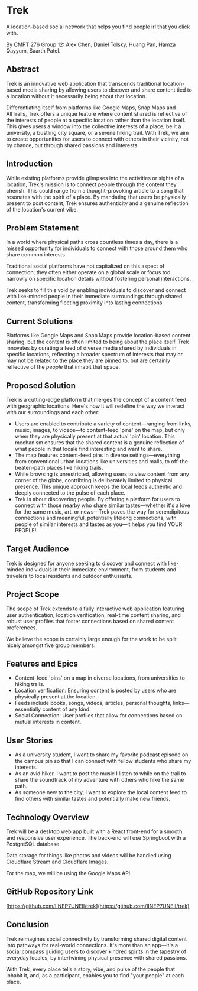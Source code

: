 # Trek
A location-based social network that helps you find people irl that you click with.

By CMPT 276 Group 12: Alex Chen, Daniel Tolsky, Huang Pan, Hamza Qayyum, Saarth Patel.

## Abstract
Trek is an innovative web application that transcends traditional location-based media sharing by allowing users to discover and share content tied to a location without it necessarily being about that location.

Differentiating itself from platforms like Google Maps, Snap Maps and AllTrails, Trek offers a unique feature where content shared is reflective of the interests of people at a specific location rather than the location itself. This gives users a window into the collective interests of a place, be it a university, a bustling city square, or a serene hiking trail. With Trek, we aim to create opportunities for users to connect with others in their vicinity, not by chance, but through shared passions and interests.

## Introduction
While existing platforms provide glimpses into the activities or sights of a location, Trek's mission is to connect people through the content they cherish. This could range from a thought-provoking article to a song that resonates with the spirit of a place. By mandating that users be physically present to post content, Trek ensures authenticity and a genuine reflection of the location's current vibe.

## Problem Statement
In a world where physical paths cross countless times a day, there is a missed opportunity for individuals to connect with those around them who share common interests.

Traditional social platforms have not capitalized on this aspect of connection; they often either operate on a global scale or focus too narrowly on specific location details without fostering personal interactions.

Trek seeks to fill this void by enabling individuals to discover and connect with like-minded people in their immediate surroundings through shared content, transforming fleeting proximity into lasting connections.

## Current Solutions
Platforms like Google Maps and Snap Maps provide location-based content sharing, but the content is often limited to being about the place itself. Trek innovates by curating a feed of diverse media shared by individuals in specific locations, reflecting a broader spectrum of interests that may or may not be related to the place they are pinned to, but are certainly reflective of the _people_ that inhabit that space.

## Proposed Solution

Trek is a cutting-edge platform that merges the concept of a content feed with geographic locations. Here's how it will redefine the way we interact with our surroundings and each other:

- Users are enabled to contribute a variety of content—ranging from links, music, images, to videos—to content-feed 'pins' on the map, but only when they are physically present at that actual 'pin' location. This mechanism ensures that the shared content is a genuine reflection of what people in that locale find interesting and want to share.
- The map features content-feed pins in diverse settings—everything from conventional urban locations like universities and malls, to off-the-beaten-path places like hiking trails.
- While browsing is unrestricted, allowing users to view content from any corner of the globe, contribting is deliberately limited to physical presence. This unique approach keeps the local feeds authentic and deeply connected to the pulse of each place.
- Trek is about discovering people. By offering a platform for users to connect with those nearby who share similar tastes—whether it's a love for the same music, art, or news—Trek paves the way for serendipitous connections and meaningful, potentially lifelong connections, with people of similar interests and tastes as you—it helps you find YOUR PEOPLE!


## Target Audience
Trek is designed for anyone seeking to discover and connect with like-minded individuals in their immediate environment, from students and travelers to local residents and outdoor enthusiasts.

## Project Scope
The scope of Trek extends to a fully interactive web application featuring user authentication, location verification, real-time content sharing, and robust user profiles that foster connections based on shared content preferences.

We believe the scope is certainly large enough for the work to be split nicely amongst five group members.

## Features and Epics
- Content-feed 'pins' on a map in diverse locations, from universities to hiking trails.
- Location verification: Ensuring content is posted by users who are physically present at the location.
- Feeds include books, songs, videos, articles, personal thoughts, links—essentially content of any kind.
- Social Connection: User profiles that allow for connections based on mutual interests in content.

## User Stories
- As a university student, I want to share my favorite podcast episode on the campus pin so that I can connect with fellow students who share my interests.
- As an avid hiker, I want to post the music I listen to while on the trail to share the soundtrack of my adventure with others who hike the same path.
- As someone new to the city, I want to explore the local content feed to find others with similar tastes and potentially make new friends.

## Technology Overview
Trek will be a desktop web app built with a React front-end for a smooth and responsive user experience. The back-end will use Springboot with a PostgreSQL database.

Data storage for things like photos and videos will be handled using Cloudflare Stream and Cloudflare Images.

For the map, we will be using the Google Maps API.

## GitHub Repository Link
[https://github.com/IINEP7UNEII/trek](https://github.com/IINEP7UNEII/trek)

## Conclusion
Trek reimagines social connectivity by transforming shared digital content into pathways for real-world connections. It's more than an app—it's a social compass guiding users to discover kindred spirits in the tapestry of everyday locales, by intertwining physical presence with shared passions.

With Trek, every place tells a story, vibe, and pulse of the people that inhabit it, and, as a participant, enables you to find "your people" at each place.

